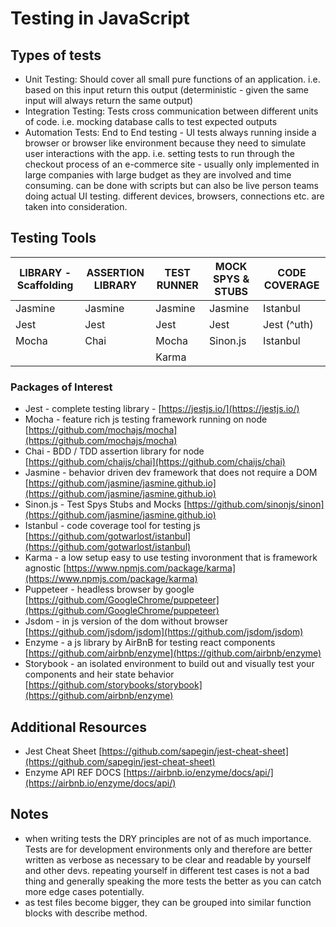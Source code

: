 # Testing in JavaScript

## Types of tests

- Unit Testing: Should cover all small pure functions of an application. i.e. based on this input return this output (deterministic - given the same input will always return the same output)
- Integration Testing: Tests cross communication between different units of code. i.e. mocking database calls to test expected outputs
- Automation Tests: End to End testing - UI tests always running inside a browser or browser like environment because they need to simulate user interactions with the app. i.e. setting tests to run through the checkout process of an e-commerce site - usually only implemented in large companies with large budget as they are involved and time consuming. can be done with scripts but can also be live person teams doing actual UI testing. different devices, browsers, connections etc. are taken into consideration.

## Testing Tools

| LIBRARY - Scaffolding | ASSERTION LIBRARY | TEST RUNNER | MOCK SPYS & STUBS | CODE COVERAGE |
| --------------------- | ----------------- | ----------- | ----------------- | ------------- |
| Jasmine               | Jasmine           | Jasmine     | Jasmine           | Istanbul      |
| Jest                  | Jest              | Jest        | Jest              | Jest (^uth)   |
| Mocha                 | Chai              | Mocha       | Sinon.js          | Istanbul      |
|                       |                   | Karma       |                   |               |

### Packages of Interest

- Jest - complete testing library - [https://jestjs.io/](https://jestjs.io/)
- Mocha - feature rich js testing framework running on node [https://github.com/mochajs/mocha](https://github.com/mochajs/mocha)
- Chai - BDD / TDD assertion library for node [https://github.com/chaijs/chai](https://github.com/chaijs/chai)
- Jasmine - behavior driven dev framework that does not require a DOM [https://github.com/jasmine/jasmine.github.io](https://github.com/jasmine/jasmine.github.io)
- Sinon.js - Test Spys Stubs and Mocks [https://github.com/sinonjs/sinon](https://github.com/jasmine/jasmine.github.io)
- Istanbul - code coverage tool for testing js [https://github.com/gotwarlost/istanbul](https://github.com/gotwarlost/istanbul)
- Karma - a low setup easy to use testing invoronment that is framework agnostic [https://www.npmjs.com/package/karma](https://www.npmjs.com/package/karma)
- Puppeteer - headless browser by google [https://github.com/GoogleChrome/puppeteer](https://github.com/GoogleChrome/puppeteer)
- Jsdom - in js version of the dom without browser [https://github.com/jsdom/jsdom](https://github.com/jsdom/jsdom)
- Enzyme - a js library by AirBnB for testing react components [https://github.com/airbnb/enzyme](https://github.com/airbnb/enzyme)
- Storybook - an isolated environment to build out and visually test your components and heir state behavior [https://github.com/storybooks/storybook](https://github.com/airbnb/enzyme)

## Additional Resources

- Jest Cheat Sheet [https://github.com/sapegin/jest-cheat-sheet](https://github.com/sapegin/jest-cheat-sheet)
- Enzyme API REF DOCS [https://airbnb.io/enzyme/docs/api/](https://airbnb.io/enzyme/docs/api/)

## Notes

- when writing tests the DRY principles are not of as much importance. Tests are for development environments only and therefore are better written as verbose as necessary to be clear and readable by yourself and other devs. repeating yourself in different test cases is not a bad thing and generally speaking the more tests the better as you can catch more edge cases potentially.
- as test files become bigger, they can be grouped into similar function blocks with describe method.
